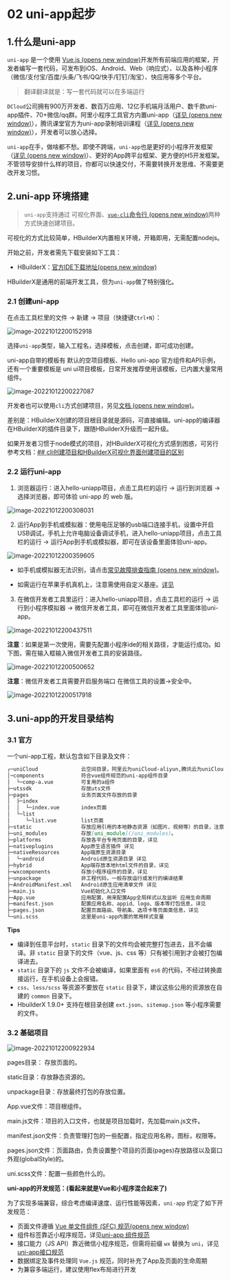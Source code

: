 # 02 uni-app起步

## 1.什么是uni-app

`uni-app` 是一个使用 [Vue.js (opens new window)](https://vuejs.org/)开发所有前端应用的框架，开发者编写一套代码，可发布到iOS、Android、Web（响应式）、以及各种小程序（微信/支付宝/百度/头条/飞书/QQ/快手/钉钉/淘宝）、快应用等多个平台。

> 翻译翻译就是：写一套代码就可以在多端运行

`DCloud`公司拥有900万开发者、数百万应用、12亿手机端月活用户、数千款uni-app插件、70+微信/qq群。阿里小程序工具官方内置uni-app（[详见 (opens new window)](https://opendocs.alipay.com/mini/ide/overview)），腾讯课堂官方为uni-app录制培训课程（[详见 (opens new window)](https://ask.dcloud.net.cn/article/35640)），开发者可以放心选择。

`uni-app`在手，做啥都不愁。即使不跨端，`uni-app`也是更好的小程序开发框架（[详见 (opens new window)](https://ask.dcloud.net.cn/article/35947)）、更好的App跨平台框架、更方便的H5开发框架。不管领导安排什么样的项目，你都可以快速交付，不需要转换开发思维、不需要更改开发习惯。

## 2.uni-app 环境搭建

> `uni-app`支持通过 可视化界面、[`vue-cli`命令行 (opens new window)](https://uniapp.dcloud.io/quickstart-cli)两种方式快速创建项目。

可视化的方式比较简单，HBuilderX内置相关环境，开箱即用，无需配置nodejs。

开始之前，开发者需先下载安装如下工具：

- HBuilderX：[官方IDE下载地址(opens new window)](https://www.dcloud.io/hbuilderx.html)

HBuilderX是通用的前端开发工具，但为`uni-app`做了特别强化。

### 2.1 创建uni-app

在点击工具栏里的文件 -> 新建 -> 项目（快捷键`Ctrl+N`）：

![image-20221012200152918](https://i0.hdslb.com/bfs/album/001a7e2797edb732ae2be49927272e8da7f4787d.png)

选择`uni-app`类型，输入工程名，选择模板，点击创建，即可成功创建。

uni-app自带的模板有 默认的空项目模板、Hello uni-app 官方组件和API示例，还有一个重要模板是 uni ui项目模板，日常开发推荐使用该模板，已内置大量常用组件。

![image-20221012200227087](https://i0.hdslb.com/bfs/album/fc1ff9bfcbe771013e62c53b182b3be27499cea3.png)

开发者也可以使用`cli`方式创建项目，另见[文档 (opens new window)](https://uniapp.dcloud.io/quickstart-cli.html)。

差别是：HBuilderX创建的项目根目录就是源码，可直接编辑。uni-app的编译器在HBuilderX的插件目录下，跟随HBuilderX升级而一起升级。

如果开发者习惯于node模式的项目，对HBuilderX可视化方式感到困惑，可另行参考文档：[## cli创建项目和HBuilderX可视化界面创建项目的区别](https://uniapp.dcloud.net.cn/quickstart-cli#clidiff)

### 2.2 运行uni-app

1. 浏览器运行：进入hello-uniapp项目，点击工具栏的运行 -> 运行到浏览器 -> 选择浏览器，即可体验 uni-app 的 web 版。

![image-20221012200308031](https://i0.hdslb.com/bfs/album/0cdaef87ed51ef3f21d25a4535ca3ac673b3ccb9.png)

2. 运行App到手机或模拟器：使用电压足够的usb端口连接手机，设置中开启USB调试，手机上允许电脑设备调试手机，进入hello-uniapp项目，点击工具栏的运行 -> 运行App到手机或模拟器，即可在该设备里面体验uni-app。

![image-20221012200359605](https://i0.hdslb.com/bfs/album/91430d87d04bd3020fce08cf6ffb89d455e5a6d4.png)

- 如手机或模拟器无法识别，请点击[常见故障排查指南 (opens new window)](https://uniapp.dcloud.net.cn/tutorial/run/run-app-faq.html)。

- 如需运行在苹果手机真机上，注意需使用自定义基座。[详见](https://uniapp.dcloud.net.cn/tutorial/run/run-app.html#customplayground)

3. 在微信开发者工具里运行：进入hello-uniapp项目，点击工具栏的运行 -> 运行到小程序模拟器 -> 微信开发者工具，即可在微信开发者工具里面体验uni-app。

![image-20221012200437511](https://i0.hdslb.com/bfs/album/a8df3bf4fb45c4fdf1dd121269a7951fbd2792a7.png)

**注意**：如果是第一次使用，需要先配置小程序ide的相关路径，才能运行成功。如下图，需在输入框输入微信开发者工具的安装路径。

![image-20221012200500652](https://i0.hdslb.com/bfs/album/6fcd39f14abdb550ac748127c668c0e10c8b513b.png)

**注意**：微信开发者工具需要开启服务端口 在微信工具的设置->安全中。

![image-20221012200517918](https://i0.hdslb.com/bfs/album/6e08a0e6959e795eba2019eea81839ab663b1130.png)

## 3.uni-app的开发目录结构

### 3.1 官方

一个uni-app工程，默认包含如下目录及文件：

```markdown
┌─uniCloud              云空间目录，阿里云为uniCloud-aliyun,腾讯云为uniCloud-tcb（详见uniCloud）
│─components            符合vue组件规范的uni-app组件目录
│  └─comp-a.vue         可复用的a组件
├─utssdk                存放uts文件
├─pages                 业务页面文件存放的目录
│  ├─index
│  │  └─index.vue       index页面
│  └─list
│     └─list.vue        list页面
├─static                存放应用引用的本地静态资源（如图片、视频等）的目录，注意：静态资源只能存放于此
├─uni_modules           存放[uni_module](/uni_modules)。
├─platforms             存放各平台专用页面的目录，详见
├─nativeplugins         App原生语言插件 详见
├─nativeResources       App端原生资源目录
│  └─android            Android原生资源目录 详见
├─hybrid                App端存放本地html文件的目录，详见
├─wxcomponents          存放小程序组件的目录，详见
├─unpackage             非工程代码，一般存放运行或发行的编译结果
├─AndroidManifest.xml   Android原生应用清单文件 详见
├─main.js               Vue初始化入口文件
├─App.vue               应用配置，用来配置App全局样式以及监听 应用生命周期
├─manifest.json         配置应用名称、appid、logo、版本等打包信息，详见
├─pages.json            配置页面路由、导航条、选项卡等页面类信息，详见
└─uni.scss              这里是uni-app内置的常用样式变量 
```

**Tips**

- 编译到任意平台时，`static` 目录下的文件均会被完整打包进去，且不会编译。非 `static` 目录下的文件（vue、js、css 等）只有被引用到才会被打包编译进去。
- `static` 目录下的 `js` 文件不会被编译，如果里面有 `es6` 的代码，不经过转换直接运行，在手机设备上会报错。
- `css`、`less/scss` 等资源不要放在 `static` 目录下，建议这些公用的资源放在自建的 `common` 目录下。
- HbuilderX 1.9.0+ 支持在根目录创建 `ext.json`、`sitemap.json` 等小程序需要的文件。

### 3.2 基础项目

![image-20221012200922934](https://i0.hdslb.com/bfs/album/cdc77725add1d4fda236938df819eb6a4c60d10f.png)

pages目录： 存放页面的。

static目录：存放静态资源的。

unpackage目录：存放最终打包的存放位置。

App.vue文件：项目根组件。

main.js文件：项目的入口文件，也就是项目加载时，先加载main.js文件。

manifest.json文件：负责管理打包的一些配置，指定应用名称，图标，权限等。

pages.json文件：页面路由，负责设置整个项目的页面(pages)存放路径以及窗口外观(globalStyle)的。

uni.scss文件：配置一些颜色什么的。

**uni-app的开发规范：(看起来就是Vue和小程序混合起来了)**

为了实现多端兼容，综合考虑编译速度、运行性能等因素，`uni-app` 约定了如下开发规范：

- 页面文件遵循 [Vue 单文件组件 (SFC) 规范(opens new window)](https://vue-loader.vuejs.org/zh/spec.html)
- 组件标签靠近小程序规范，详见[uni-app 组件规范](https://uniapp.dcloud.net.cn/component/)
- 接口能力（JS API）靠近微信小程序规范，但需将前缀 `wx` 替换为 `uni`，详见[uni-app接口规范](https://uniapp.dcloud.net.cn/api/)
- 数据绑定及事件处理同 `Vue.js` 规范，同时补充了App及页面的生命周期
- 为兼容多端运行，建议使用flex布局进行开发

